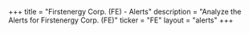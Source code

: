 +++
title = "Firstenergy Corp. (FE) - Alerts"
description = "Analyze the Alerts for Firstenergy Corp. (FE)"
ticker = "FE"
layout = "alerts"
+++

